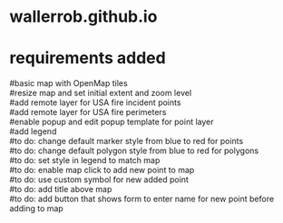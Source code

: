 # wallerrob.github.io    
# requirements added  
#basic map with OpenMap tiles  
#resize map and set initial extent and zoom level  
#add remote layer for USA fire incident points  
#add remote layer for USA fire perimeters  
#enable popup and edit popup template for point layer  
#add legend  
#to do: change default marker style from blue to red for points  
#to do: change default polygon style from blue to red for polygons  
#to do: set style in legend to match map  
#to do: enable map click to add new point to map  
#to do: use custom symbol for new added point  
#to do: add title above map  
#to do: add button that shows form to enter name for new point before adding to map  
